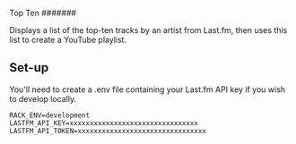 Top Ten
#######

Displays a list of the top-ten tracks by an artist from Last.fm, then uses this list to create a YouTube playlist.

Set-up
------
You'll need to create a .env file containing your Last.fm API key if you wish to develop locally.

    RACK_ENV=development
    LASTFM_API_KEY=xxxxxxxxxxxxxxxxxxxxxxxxxxxxxxxx
    LASTFM_API_TOKEN=xxxxxxxxxxxxxxxxxxxxxxxxxxxxxxxx
